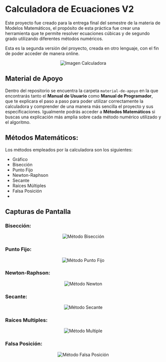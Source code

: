 # Calculadora de Ecuaciones V2
Este proyecto fue creado para la entrega final del semestre de la materia de Modelos Matemáticos, el propósito de esta práctica fue crear una herramienta que te permite resolver ecuaciones cúbicas y de segundo grado utilizando diferentes métodos numéricos.

Esta es la segunda versión del proyecto, creada en otro lenguaje, con el fin de poder acceder de manera online.

<div align="center">
    <img src="Calculadora-Ecuaciones/imagenes/img0.png" alt="Imagen Calculadora" />
</div>

## Material de Apoyo
Dentro del repositorio se encuentra la carpeta `material-de-apoyo` en la que encontrarás tanto el **Manual de Usuario** como **Manual de Programador**, que te explicara el paso a paso para poder utilizar correctamente la calculadora y comprender de una manera más sencilla el proyecto y sus especificaciones. 
Igualmente podrás acceder a **Métodos Matemáticos** si buscas una explicación más amplia sobre cada método numérico utilizado y el algoritmo.

## Métodos Matemáticos:
Los métodos empleados por la calculadora son los siguientes:
* Gráfico
* Bisección
* Punto Fijo
* Newton-Raphson
* Secante
* Raíces Múltiples
* Falsa Posición
* 
## Capturas de Pantalla
### **Bisección**:

<div align="center">
    <img src="Calculadora-Ecuaciones/imagenes/img1.png" alt="Método Bisección" />
</div>

### **Punto Fijo**:

<div align="center">
    <img src="Calculadora-Ecuaciones/imagenes/img2.png" alt="Método Punto Fijo" />
</div>

### **Newton-Raphson**:

<div align="center">
    <img src="Calculadora-Ecuaciones/imagenes/img3.png" alt="Método Newton" />
</div>

### **Secante**:

<div align="center">
    <img src="Calculadora-Ecuaciones/imagenes/img4.png" alt="Método Secante" />
</div>

### **Raíces Multiples**:

<div align="center">
    <img src="Calculadora-Ecuaciones/imagenes/img5.png" alt="Método Multiple" />
</div>

### **Falsa Posición**:

<div align="center">
    <img src="Calculadora-Ecuaciones/imagenes/img6.png" alt="Método Falsa Posición" />
</div>
